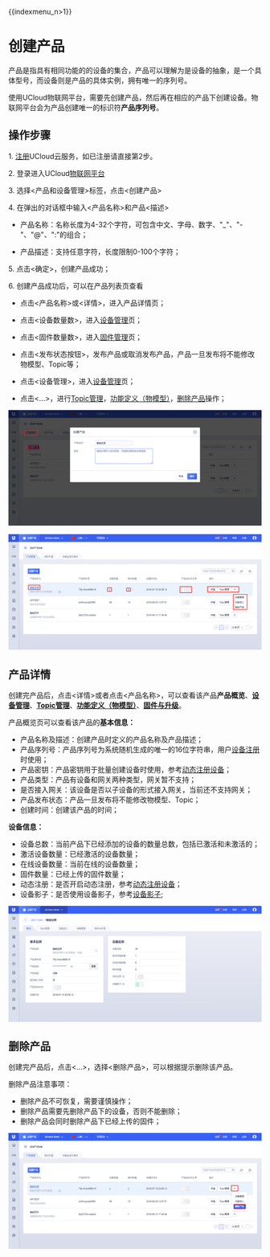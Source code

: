{{indexmenu_n>1}}

# 创建产品

产品是指具有相同功能的的设备的集合，产品可以理解为是设备的抽象，是一个具体型号，而设备则是产品的具体实例，拥有唯一的序列号。

使用UCloud物联网平台，需要先创建产品，然后再在相应的产品下创建设备。物联网平台会为产品创建唯一的标识符**产品序列号**。



## 操作步骤

1\. [注册](https://passport.ucloud.cn/#register)UCloud云服务，如已注册请直接第2步。

2\. 登录进入UCloud[物联网平台](https://console.ucloud.cn/uiot)

3\. 选择<产品和设备管理>标签，点击<创建产品>

4\. 在弹出的对话框中输入<产品名称>和产品<描述>

- 产品名称：名称长度为4-32个字符，可包含中文、字母、数字、"_"、"-"、"@"、":"的组合；

- 产品描述：支持任意字符，长度限制0-100个字符；

5\. 点击<确定>，创建产品成功；

6\. 创建产品成功后，可以在产品列表页查看

- 点击<产品名称>或<详情>，进入产品详情页；

- 点击<设备数量数>，进入[设备管理](create_devcies\#管理设备)页；

- 点击<固件数量数>，进入[固件管理](../ota/firmware_management)页；

- 点击<发布状态按钮>，发布产品或取消发布产品，产品一旦发布将不能修改物模型、Topic等；

- 点击<设备管理>，进入[设备管理](create_devcies\#管理设备)页；

- 点击<...\>，进行[Topic管理](topic)，[功能定义（物模型）](../thingmode/thingmode_guide)，[删除产品](#删除产品)操作；



![添加产品](../../images/添加产品.png)

![产品列表](../../images/产品列表.png)



## 产品详情

创建完产品后，点击<详情>或者点击<产品名称>，可以查看该产品**产品概览**、**[设备管理](create_devcies\#管理设备)**、**[Topic管理](topic)**、**[功能定义（物模型）](../thingmode/thingmode_guide)**、**[固件与升级](../ota/firmware_management)**。




产品概览页可以查看该产品的**基本信息：**

- 产品名称及描述：创建产品时定义的产品名称及产品描述；
- 产品序列号：产品序列号为系统随机生成的唯一的16位字符串，用户[设备注册](../../device_develop_guide/authenticate_devices/what_is_authenticate_devices)时使用；
- 产品密钥：产品密钥用于批量创建设备时使用，参考[动态注册设备](../../device_develop_guide/authenticate_devices/unique-certificate-per-product_authentication)；
- 产品类型：产品有设备和网关两种类型，网关暂不支持；
- 是否接入网关：该设备是否以子设备的形式接入网关，当前还不支持网关；
- 产品发布状态：产品一旦发布将不能修改物模型、Topic；
- 创建时间：创建该产品的时间；




**设备信息：**

- 设备总数：当前产品下已经添加的设备的数量总数，包括已激活和未激活的；
- 激活设备数量：已经激活的设备数量；
- 在线设备数量：当前在线的设备数量；
- 固件数量：已经上传的固件数量；
- 动态注册：是否开启动态注册，参考[动态注册设备](../../device_develop_guide/authenticate_devices/unique-certificate-per-product_authentication)；
- 设备影子：是否使用设备影子，参考[设备影子](../device_shadow/waht_is_deviceshadow);



![产品概览](../../images/产品概览.png)



## 删除产品

创建完产品后，点击<...\>，选择<删除产品>，可以根据提示删除该产品。

删除产品注意事项：

- 删除产品不可恢复，需要谨慎操作；
- 删除产品需要先删除产品下的设备，否则不能删除；
- 删除产品会同时删除产品下已经上传的固件；


![产品删除](../../images/产品删除.png)